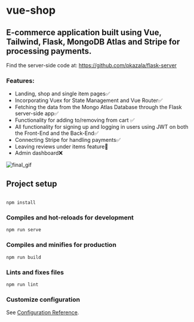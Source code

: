 # vue-shop

## E-commerce application built using Vue, Tailwind, Flask, MongoDB Atlas and Stripe for processing payments.

Find the server-side code at: https://github.com/pkazala/flask-server

### Features:
- Landing, shop and single item pages✅
- Incorporating Vuex for State Management and Vue Router✅
- Fetching the data from the Mongo Atlas Database through the Flask server-side app✅
- Functionality for adding to/removing from cart ✅
- All functionality for signing up and logging in users using JWT on both the Front-End and the Back-End✅
- Connecting Stripe for handling payments✅
- Leaving reviews under items feature🚧
- Admin dashboard❌


![final_gif](https://user-images.githubusercontent.com/40291469/160234408-e6301316-c180-476c-9dc3-b94937e45252.gif)

## Project setup
```

npm install
```

### Compiles and hot-reloads for development
```
npm run serve
```

### Compiles and minifies for production
```
npm run build
```

### Lints and fixes files
```
npm run lint
```

### Customize configuration
See [Configuration Reference](https://cli.vuejs.org/config/).
